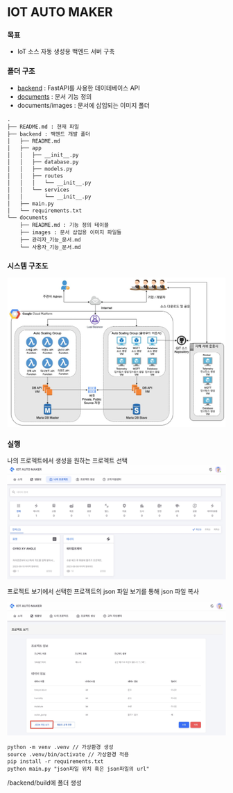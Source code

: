 # IOT AUTO MAKER 

### 목표
- IoT 소스 자동 생성용 백엔드 서버 구축
### 폴더 구조
- [backend](backend/README.md) : FastAPI를 사용한 데이테베이스 API
- [documents](documents/README.md) : 문서 기능 정의 
- documents/images : 문서에 삽입되는 이미지 폴더

```
.
├── README.md : 현재 파일
├── backend : 백엔드 개발 폴더
│   ├── README.md
│   ├── app
│   │   ├── __init__.py
│   │   ├── database.py
│   │   ├── models.py
│   │   ├── routes
│   │   │   └── __init__.py
│   │   └── services
│   │       └── __init__.py
│   ├── main.py
│   └── requirements.txt
└── documents
    ├── README.md : 기능 정의 테이블
    ├── images : 문서 삽입용 이미지 파일들
    ├── 관리자_기능_문서.md
    └── 사용자_기능_문서.md

```
### 시스템 구조도
![시스템 구조도](documents/images/2023_공개SW-GCP.jpg)

### 실행

나의 프로젝트에서 생성을 원하는 프로젝트 선택
![나의 프로젝트](documents/images/my_project1.jpg)

프로젝트 보기에서 선택한 프로젝트의 json 파일 보기를 통해 json 파일 복사

![json 파일 열기](documents/images/my_project_json.jpg)

```
python -m venv .venv // 가상환경 생성
source .venv/bin/activate // 가상환경 적용
pip install -r requirements.txt
python main.py "json파일 위치 혹은 json파일의 url"
```
/backend/build에 폴더 생성
